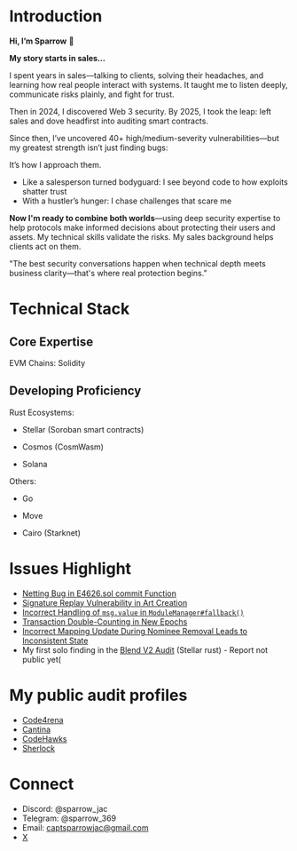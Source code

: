 # Introduction
**Hi, I’m Sparrow** 👋

**My story starts in sales...**

I spent years in sales—talking to clients, solving their headaches, and learning how real people interact with systems. It taught me to listen deeply, communicate risks plainly, and fight for trust.

Then in 2024, I discovered Web 3 security.
By 2025, I took the leap: left sales and dove headfirst into auditing smart contracts.

Since then, I’ve uncovered 40+ high/medium-severity vulnerabilities—but my greatest strength isn’t just finding bugs:

It’s how I approach them.
- Like a salesperson turned bodyguard: I see beyond code to how exploits shatter trust
- With a hustler’s hunger: I chase challenges that scare me

**Now I'm ready to combine both worlds**—using deep security expertise to help protocols make informed decisions about protecting their users and assets.
My technical skills validate the risks. My sales background helps clients act on them.

"The best security conversations happen when technical depth meets business clarity—that's where real protection begins."

# Technical Stack
## Core Expertise
EVM Chains: Solidity

## Developing Proficiency
Rust Ecosystems:

- Stellar (Soroban smart contracts)

- Cosmos (CosmWasm)

- Solana
  
Others:

- Go 

- Move 

- Cairo (Starknet)

# Issues Highlight
- [Netting Bug in E4626.sol commit Function](https://github.com/sherlock-audit/2025-04-burve-judging/issues/490)
- [Signature Replay Vulnerability in Art Creation](https://github.com/code-423n4/2024-08-phi-findings/issues/83)
- [Incorrect Handling of `msg.value` in `ModuleManager#fallback()`](https://codehawks.cyfrin.io/c/2024-07-biconomy/s/168)
- [Transaction Double-Counting in New Epochs](https://cantina.xyz/code/50d38b86-80a0-49af-9df8-70d7d601b7d7/findings?finding=442)
- [Incorrect Mapping Update During Nominee Removal Leads to Inconsistent State](https://github.com/code-423n4/2024-05-olas-findings/issues/74)
- My first solo finding in the [Blend V2 Audit](https://code4rena.com/audits/2025-02-blend-v2-audit-certora-formal-verification) (Stellar rust) - Report not public yet(

# My public audit profiles
- [Code4rena](https://code4rena.com/@Sparrow)
- [Cantina](https://cantina.xyz/u/Sparrow)
- [CodeHawks](https://profiles.cyfrin.io/u/sparrow)
- [Sherlock](https://audits.sherlock.xyz/watson/Sparrow_Jac)

# Connect
- Discord: @sparrow_jac
- Telegram: @sparrow_369
- Email: captsparrowjac@gmail.com
- [X](https://x.com/captsparrowjac)
